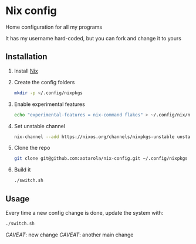 # Nix config

Home configuration for all my programs

It has my username hard-coded, but you can fork and change it to yours

## Installation

1. Install [Nix](https://nixos.org/download.html)

1. Create the config folders

   ```sh
   mkdir -p ~/.config/nixpkgs
   ```

1. Enable experimental features

   ```sh
   echo "experimental-features = nix-command flakes" > ~/.config/nix/nix.conf
   ```

1. Set unstable channel

   ```sh
   nix-channel --add https://nixos.org/channels/nixpkgs-unstable unstable
   ```

1. Clone the repo

   ```sh
   git clone git@github.com:aotarola/nix-config.git ~/.config/nixpkgs
   ```

1. Build it

   ```sh
   ./switch.sh
   ```

## Usage

Every time a new config change is done, update the system with:

```sh
./switch.sh
```

_CAVEAT_: new change
_CAVEAT_: another main change
